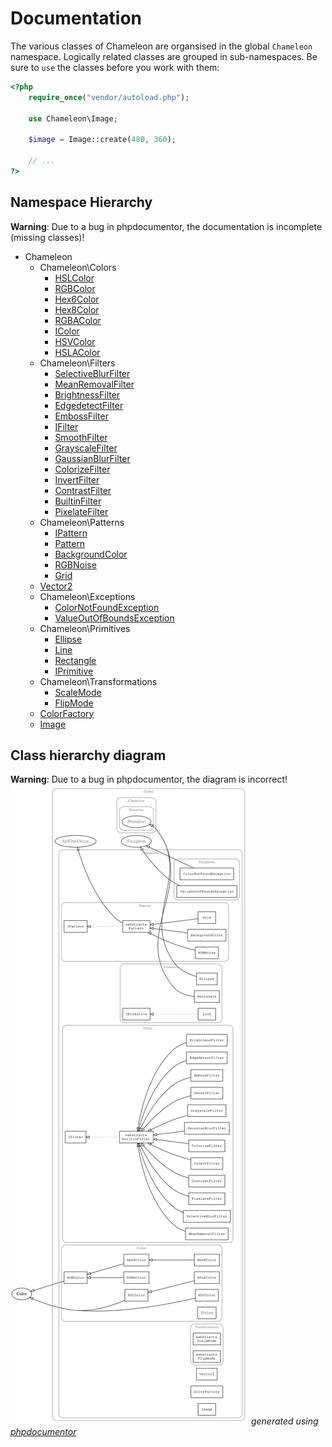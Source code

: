 # Documentation
The various classes of Chameleon are organsised in the global `Chameleon` namespace.
Logically related classes are grouped in sub-namespaces. Be sure to `use` the classes before
you work with them:

```php
<?php
    require_once("vendor/autoload.php");

    use Chameleon\Image;

    $image = Image::create(480, 360);

    // ...
?>
```

## Namespace Hierarchy
**Warning**: Due to a bug in phpdocumentor, the documentation is incomplete (missing classes)!

* Chameleon
    * Chameleon\Colors
        * [HSLColor](Colors/HSLColor)
        * [RGBColor](Colors/RGBColor)
        * [Hex6Color](Colors/Hex6Color)
        * [Hex8Color](Colors/Hex8Color)
        * [RGBAColor](Colors/RGBAColor)
        * [IColor](Colors/IColor)
        * [HSVColor](Colors/HSVColor)
        * [HSLAColor](Colors/HSLAColor)
    * Chameleon\Filters
        * [SelectiveBlurFilter](Filters/SelectiveBlurFilter)
        * [MeanRemovalFilter](Filters/MeanRemovalFilter)
        * [BrightnessFilter](Filters/BrightnessFilter)
        * [EdgedetectFilter](Filters/EdgedetectFilter)
        * [EmbossFilter](Filters/EmbossFilter)
        * [IFilter](Filters/IFilter)
        * [SmoothFilter](Filters/SmoothFilter)
        * [GrayscaleFilter](Filters/GrayscaleFilter)
        * [GaussianBlurFilter](Filters/GaussianBlurFilter)
        * [ColorizeFilter](Filters/ColorizeFilter)
        * [InvertFilter](Filters/InvertFilter)
        * [ContrastFilter](Filters/ContrastFilter)
        * [BuiltinFilter](Filters/BuiltinFilter)
        * [PixelateFilter](Filters/PixelateFilter)
    * Chameleon\Patterns
        * [IPattern](Patterns/IPattern)
        * [Pattern](Patterns/Pattern)
        * [BackgroundColor](Patterns/BackgroundColor)
        * [RGBNoise](Patterns/RGBNoise)
        * [Grid](Patterns/Grid)
    * [Vector2](Vector2)
    * Chameleon\Exceptions
        * [ColorNotFoundException](Exceptions/ColorNotFoundException)
        * [ValueOutOfBoundsException](Exceptions/ValueOutOfBoundsException)
    * Chameleon\Primitives
        * [Ellipse](Primitives/Ellipse)
        * [Line](Primitives/Line)
        * [Rectangle](Primitives/Rectangle)
        * [IPrimitive](Primitives/IPrimitive)
    * Chameleon\Transformations
        * [ScaleMode](Transformations/ScaleMode)
        * [FlipMode](Transformations/FlipMode)
    * [ColorFactory](ColorFactory)
    * [Image](Image)


## Class hierarchy diagram
**Warning**: Due to a bug in phpdocumentor, the diagram is incorrect!
![Class hierarchy diagram](./classes.svg)
*generated using [phpdocumentor](http://phpdoc.org/)*
